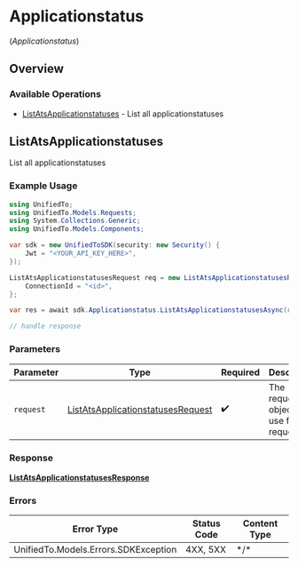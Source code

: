 # Applicationstatus
(*Applicationstatus*)

## Overview

### Available Operations

* [ListAtsApplicationstatuses](#listatsapplicationstatuses) - List all applicationstatuses

## ListAtsApplicationstatuses

List all applicationstatuses

### Example Usage

```csharp
using UnifiedTo;
using UnifiedTo.Models.Requests;
using System.Collections.Generic;
using UnifiedTo.Models.Components;

var sdk = new UnifiedToSDK(security: new Security() {
    Jwt = "<YOUR_API_KEY_HERE>",
});

ListAtsApplicationstatusesRequest req = new ListAtsApplicationstatusesRequest() {
    ConnectionId = "<id>",
};

var res = await sdk.Applicationstatus.ListAtsApplicationstatusesAsync(req);

// handle response
```

### Parameters

| Parameter                                                                                       | Type                                                                                            | Required                                                                                        | Description                                                                                     |
| ----------------------------------------------------------------------------------------------- | ----------------------------------------------------------------------------------------------- | ----------------------------------------------------------------------------------------------- | ----------------------------------------------------------------------------------------------- |
| `request`                                                                                       | [ListAtsApplicationstatusesRequest](../../Models/Requests/ListAtsApplicationstatusesRequest.md) | :heavy_check_mark:                                                                              | The request object to use for the request.                                                      |

### Response

**[ListAtsApplicationstatusesResponse](../../Models/Requests/ListAtsApplicationstatusesResponse.md)**

### Errors

| Error Type                           | Status Code                          | Content Type                         |
| ------------------------------------ | ------------------------------------ | ------------------------------------ |
| UnifiedTo.Models.Errors.SDKException | 4XX, 5XX                             | \*/\*                                |